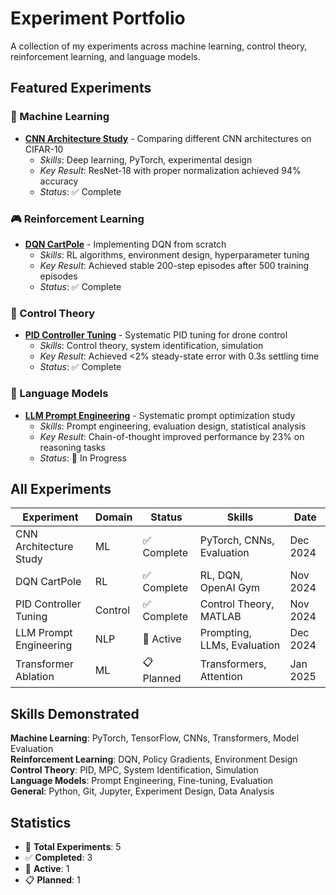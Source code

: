 # Experiment Portfolio

A collection of my experiments across machine learning, control theory, reinforcement learning, and language models.

## Featured Experiments

### 🧠 Machine Learning
- **[CNN Architecture Study](experiments/cnn-architecture-study/)** - Comparing different CNN architectures on CIFAR-10
  - *Skills*: Deep learning, PyTorch, experimental design
  - *Key Result*: ResNet-18 with proper normalization achieved 94% accuracy
  - *Status*: ✅ Complete

### 🎮 Reinforcement Learning  
- **[DQN CartPole](experiments/dqn-cartpole-experiment/)** - Implementing DQN from scratch
  - *Skills*: RL algorithms, environment design, hyperparameter tuning
  - *Key Result*: Achieved stable 200-step episodes after 500 training episodes
  - *Status*: ✅ Complete

### 🤖 Control Theory
- **[PID Controller Tuning](experiments/pid-controller-tuning/)** - Systematic PID tuning for drone control
  - *Skills*: Control theory, system identification, simulation
  - *Key Result*: Achieved <2% steady-state error with 0.3s settling time
  - *Status*: ✅ Complete

### 💬 Language Models
- **[LLM Prompt Engineering](experiments/llm-prompt-engineering/)** - Systematic prompt optimization study
  - *Skills*: Prompt engineering, evaluation design, statistical analysis
  - *Key Result*: Chain-of-thought improved performance by 23% on reasoning tasks
  - *Status*: 🔄 In Progress

## All Experiments

| Experiment | Domain | Status | Skills | Date |
|------------|--------|---------|--------|------|
| CNN Architecture Study | ML | ✅ Complete | PyTorch, CNNs, Evaluation | Dec 2024 |
| DQN CartPole | RL | ✅ Complete | RL, DQN, OpenAI Gym | Nov 2024 |
| PID Controller Tuning | Control | ✅ Complete | Control Theory, MATLAB | Nov 2024 |
| LLM Prompt Engineering | NLP | 🔄 Active | Prompting, LLMs, Evaluation | Dec 2024 |
| Transformer Ablation | ML | 📋 Planned | Transformers, Attention | Jan 2025 |

## Skills Demonstrated

**Machine Learning**: PyTorch, TensorFlow, CNNs, Transformers, Model Evaluation  
**Reinforcement Learning**: DQN, Policy Gradients, Environment Design  
**Control Theory**: PID, MPC, System Identification, Simulation  
**Language Models**: Prompt Engineering, Fine-tuning, Evaluation  
**General**: Python, Git, Jupyter, Experiment Design, Data Analysis

## Statistics
- 🧪 **Total Experiments**: 5
- ✅ **Completed**: 3  
- 🔄 **Active**: 1
- 📋 **Planned**: 1 